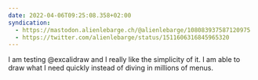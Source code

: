```yaml
---
date: 2022-04-06T09:25:08.358+02:00
syndication:
  - https://mastodon.alienlebarge.ch/@alienlebarge/108083937587120975
  - https://twitter.com/alienlebarge/status/1511606316845965320
---
```

I am testing @excalidraw and I really like the simplicity of it. I am able to draw what I need quickly instead of diving in millions of menus.
